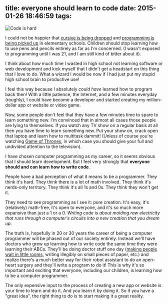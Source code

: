 title: everyone should learn to code
date: 2015-01-26 18:46:59
tags:
---
![Code is hard](/blog/images/learn2code.jpg "Code is hard")

I could not be happier that [cursive is being dropped](http://www.eonline.com/news/481596/cursive-handwriting-will-no-longer-be-taught-in-schools-because-it-s-a-big-old-waste-of-time) and [programming is being picked up](http://hourofcode.com/us) in elementary schools. Children should stop learning how to use pens and pencils entirely as far as I'm concerned. (I wasn't exposed to programming until I was 21, and I am still kind of bitter about it).

<!-- more -->

I think about how much time I wasted in high school not learning software or web development and kick myself that I didn't get a headstart on this thing that I love to do. What a wizard I would be now if I had just put my stupid high school brain to productive use!

I feel this way because I absolutely <i>could have</i> learned how to program back then! With a little patience, the Internet, and a few minutes everyday (roughly), I could have become a developer and started creating my million-dollar app or website or video game.

Now, some people don't feel that they have a few minutes time to spare to learn something new. I'm convinced that in almost all cases those people are lying to themselves. If you watch any TV show on a regular basis at all then you have time to learn something new. Put your show on, crack open that laptop and learn how to multitask dammit! (Unless of course you're watching [Game of Thrones](https://www.youtube.com/watch?v=X8cEctQZpnI), in which case you should give your full and undivided attention to the television).

I have chosen computer programming as my career, so it seems obvious that I should learn development. But I feel very strongly that <b>everyone should and can learn how to write code</b>.

People have a bad perception of what it means to be a programmer. They think it's hard. They think there is a lot of math involved. They think it's nerds-only territory. They think it's all 1s and 0s. They think they won't get it.

They need to see programming as I see it: pure creation. It's easy, it's (relatively) math-free, it's open to everyone, and it's so much more expansive than just a 1 or a 0. <i>Writing code is about molding raw electricity that runs through a computer's circuits into a new creation that you dream up</i>.

The truth is, hopefully in 20 or 30 years the career of being a computer programmer will be phased out of our society entirely. Instead we'll have doctors who grew up learning how to write code the same time they were learning their ABCs. They'll be doing doctor stuff one day ([making people wait in little rooms](https://www.youtube.com/watch?v=8upe9t3XO_0), writing illegibly on small pieces of paper, etc.) and realize there's a much better way for their robot assistant to do an open-heart surgery and they'll write a program to do it! This is why it's so important and exciting that everyone, including our children, is learning how to be a computer programmer.

The only expensive input to the process of creating a new app or website is your time to learn and do it. And you learn it by doing it. So if you have a "great idea", the right thing to do is to start making it a great reality.
